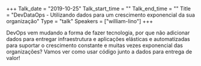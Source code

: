 +++
Talk_date = "2019-10-25"
Talk_start_time = ""
Talk_end_time = ""
Title = "DevDataOps - Utilizando dados para um crescimento exponencial da sua organização"
Type = "talk"
Speakers = ["william-lino"]
+++

DevOps vem mudando a forma de fazer tecnologia, por que não adicionar dados para entregar infraestrutura e aplicações elásticas e automatizadas para suportar o crescimento constante e muitas vezes exponencial das organizações? Vamos ver como usar código junto a dados para entrega de valor!
